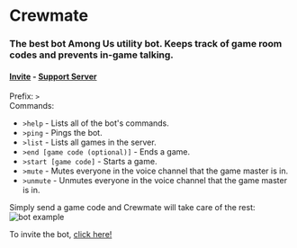 # Crewmate

### The best bot Among Us utility bot. Keeps track of game room codes and prevents in-game talking.
#### [Invite]((https://discord.com/api/oauth2/authorize?client_id=762721168741761075&permissions=4196416&scope=bot))  - [Support Server](https://discord.gg/aRA7WcX)  
Prefix: `>`  
Commands:

- `>help` - Lists all of the bot's commands.
- `>ping` - Pings the bot.
- `>list` - Lists all games in the server.
- `>end [game code (optional)]` - Ends a game.
- `>start [game code]` - Starts a game.
- `>mute` - Mutes everyone in the voice channel that the game master is in.
- `>unmute` - Unmutes everyone in the voice channel that the game master is in.

Simply send a game code and Crewmate will take care of the rest:
![bot example](https://doggo.ninja/Hdaeyn.png)

To invite the bot, [click here!](https://discord.com/api/oauth2/authorize?client_id=762721168741761075&permissions=4196416&scope=bot)
